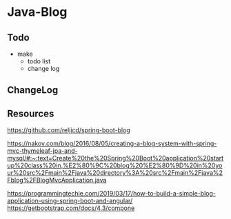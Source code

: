 # Java-Blog

## Todo
* make
    * todo list
    * change log
## ChangeLog

## Resources
https://github.com/reljicd/spring-boot-blog

https://nakov.com/blog/2016/08/05/creating-a-blog-system-with-spring-mvc-thymeleaf-jpa-and-mysql/#:~:text=Create%20the%20Spring%20Boot%20application%20startup%20class%20in,%E2%80%9C%20blog%20%E2%80%9D%20in%20your%20src%2Fmain%2Fjava%20directory%3A%20src%2Fmain%2Fjava%2Fblog%2FBlogMvcApplication.java

https://programmingtechie.com/2019/03/17/how-to-build-a-simple-blog-application-using-spring-boot-and-angular/
https://getbootstrap.com/docs/4.3/compone